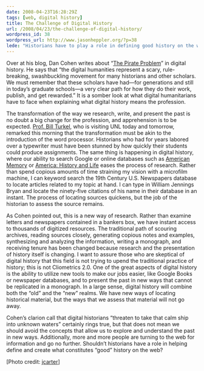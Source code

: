 ```yaml
---
date: 2008-04-23T16:28:29Z
tags: [web, digital history]
title: The Challenge of Digital History
url: /2008/04/23/the-challenge-of-digital-history/
wordpress_id: 38
wordpress_url: http://www.jasonheppler.org/?p=38
lede: "Historians have to play a role in defining good history on the web."
---
```


Over at his blog, Dan Cohen  writes about “<a href="http://www.dancohen.org/2008/04/22/the-pirate-problem/">The  Pirate Problem</a>” in digital history. He says that “the digital  humanities represent a scary, rule-breaking, swashbuckling movement for  many historians and other scholars. We must remember that these scholars  have had—for generations and still in today’s graduate schools—a very  clear path for how they do their work, publish, and get rewarded.” It is  a somber look at what digital humanitarians have to face when  explaining what digital history means the profession.

The transformation of the way we research, write,  and present the past is no doubt a big change for the profession, and  apprehension is to be expected. <a href="http://digitalhistoryhacks.blogspot.com/">Prof. Bill Turkel</a>,  who is visiting UNL today and tomorrow, remarked this morning that the  transformation must be akin to the introduction of the word processor.  Historians who had for years labored over a typewriter must have been  stunned by how quickly their students could produce assignments. The  same thing is happening in digital history, where our ability to search  Google or online databases such as <a href="http://memory.loc.gov/ammem/index.html">American Memory</a> or  <a href="http://serials.abc-clio.com/active/resource/page/aboutAHL.html">America:  History and Life</a> eases the process of research. Rather than spend  copious amounts of time straining my vision with a microfilm machine, I  can keyword search the 19th Century U.S. Newspapers database to locate  articles related to my topic at hand. I can type in William Jennings  Bryan and locate the ninety-five citations of his name in their database  in an instant. The process of locating sources quickens, but the job of  the historian to assess the source remains.

As Cohen pointed out, this is a new way of  research. Rather than examine letters and newspapers contained in a  bankers box, we have instant access to thousands of digitized resources.  The traditional path of scouring archives, reading sources closely,  generating copious notes and examples, synthesizing and analyzing the  information, writing a monograph, and receiving tenure has been changed  because research and the presentation of history itself is changing.  I  want to assure those who are skeptical of digital history that this  field is not trying to upend the traditional practice of history; this  is not Cliometrics 2.0. One of the great aspects of digital history is  the ability to utilize new tools to make our jobs easier, like Google  Books or newspaper databases, and to present the past in new ways that  cannot be replicated in a monograph. In a large sense, digital history  will combine both the “old” and the “new” realms. We have new ways of  locating historical material, but the ways that we assess that material  will not go away.

Cohen’s clarion call that digital historians  “threaten to take that calm ship into unknown waters” certainly rings  true, but that does not mean we should avoid the concepts that allow us  to explore and understand the past in new ways. Additionally, more and  more people are turning to the web for information and go no further.  Shouldn’t historians have a role in helping define and create what  constitutes “good” history on the web?

[Photo credit: <a href="http://www.flickr.com/photos/jcarter/2214384025/">jcarter</a>]
